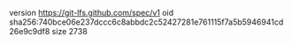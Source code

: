 version https://git-lfs.github.com/spec/v1
oid sha256:740bce06e237dccc6c8abbdc2c52427281e761115f7a5b5946941cd26e9c9df8
size 2738
